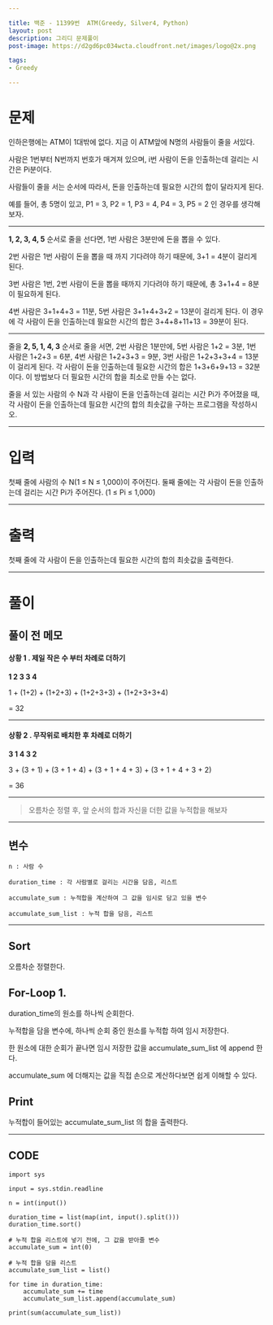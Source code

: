 ```yaml
---

title: 백준 - 11399번  ATM(Greedy, Silver4, Python) 
layout: post
description: 그리디 문제풀이
post-image: https://d2gd6pc034wcta.cloudfront.net/images/logo@2x.png

tags:
- Greedy

---
```



# 문제

인하은행에는 ATM이 1대밖에 없다. 지금 이 ATM앞에 N명의 사람들이 줄을 서있다.

사람은 1번부터 N번까지 번호가 매겨져 있으며, i번 사람이 돈을 인출하는데 걸리는 시간은 Pi분이다.

사람들이 줄을 서는 순서에 따라서, 돈을 인출하는데 필요한 시간의 합이 달라지게 된다. 

예를 들어, 총 5명이 있고, P1 = 3, P2 = 1, P3 = 4, P4 = 3, P5 = 2 인 경우를 생각해보자. 

---

**1, 2, 3, 4, 5** 순서로 줄을 선다면, 1번 사람은 3분만에 돈을 뽑을 수 있다.

2번 사람은 1번 사람이 돈을 뽑을 때 까지 기다려야 하기 때문에, 3+1 = 4분이 걸리게 된다.

3번 사람은 1번, 2번 사람이 돈을 뽑을 때까지 기다려야 하기 때문에, 총 3+1+4 = 8분이 필요하게 된다.

4번 사람은 3+1+4+3 = 11분, 5번 사람은 3+1+4+3+2 = 13분이 걸리게 된다. 이 경우에 각 사람이 돈을 인출하는데 필요한 시간의 합은 3+4+8+11+13 = 39분이 된다.

---

줄을 **2, 5, 1, 4, 3** 순서로 줄을 서면, 2번 사람은 1분만에, 5번 사람은 1+2 = 3분, 1번 사람은 1+2+3 = 6분, 4번 사람은 1+2+3+3 = 9분, 3번 사람은 1+2+3+3+4 = 13분이 걸리게 된다. 각 사람이 돈을 인출하는데 필요한 시간의 합은 1+3+6+9+13 = 32분이다. 이 방법보다 더 필요한 시간의 합을 최소로 만들 수는 없다.

줄을 서 있는 사람의 수 N과 각 사람이 돈을 인출하는데 걸리는 시간 Pi가 주어졌을 때, 각 사람이 돈을 인출하는데 필요한 시간의 합의 최솟값을 구하는 프로그램을 작성하시오.

---

# 입력

첫째 줄에 사람의 수 N(1 ≤ N ≤ 1,000)이 주어진다. 둘째 줄에는 각 사람이 돈을 인출하는데 걸리는 시간 Pi가 주어진다. (1 ≤ Pi ≤ 1,000)

---

# 출력

첫째 줄에 각 사람이 돈을 인출하는데 필요한 시간의 합의 최솟값을 출력한다.

---

# 풀이

## 풀이 전 메모

#### 상황 1 . 제일 작은 수 부터 차례로 더하기

**1 2 3 3 4**

1 + (1+2) + (1+2+3) + (1+2+3+3) + (1+2+3+3+4)

= 32

---

#### 상황 2 . 무작위로 배치한 후 차례로 더하기

**3 1 4 3 2**

3 + (3 + 1) + (3 + 1 + 4) + (3 + 1 + 4 + 3) + (3 + 1 + 4 + 3 + 2)

= 36

---

> 오름차순 정렬 후, 앞 순서의 합과 자신을 더한 값을 누적합을 해보자

---

## 변수

    n : 사람 수

    duration_time : 각 사람별로 걸리는 시간을 담음, 리스트

    accumulate_sum : 누적합을 계산하여 그 값을 임시로 담고 있을 변수

    accumulate_sum_list : 누적 합을 담음, 리스트

    

---

## Sort

오름차순 정렬한다.

## For-Loop 1.

duration_time의 원소를 하나씩 순회한다.

누적합을 담을 변수에, 하나씩 순회 중인 원소를 누적합 하여 임시 저장한다.

한 원소에 대한 순회가 끝나면 임시 저장한 값을 accumulate_sum_list 에 append 한다.

accumulate_sum 에 더해지는 값을 직접 손으로 계산하다보면 쉽게 이해할 수 있다. 

## Print

누적합이 들어있는 accumulate_sum_list 의 합을 출력한다.

---

## CODE


    import sys
    
    input = sys.stdin.readline
    
    n = int(input())
    
    duration_time = list(map(int, input().split()))
    duration_time.sort()
    
    # 누적 합을 리스트에 넣기 전에, 그 값을 받아줄 변수
    accumulate_sum = int(0)
    
    # 누적 합을 담을 리스트
    accumulate_sum_list = list()
    
    for time in duration_time:
        accumulate_sum += time
        accumulate_sum_list.append(accumulate_sum)
    
    print(sum(accumulate_sum_list))